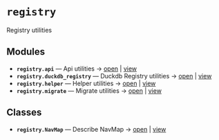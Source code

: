 # `registry`

Registry utilities

<!-- START doctoc generated TOC please keep comment here to allow auto update -->
<!-- END doctoc generated TOC please keep comment here to allow auto update -->

## Modules

- **`registry.api`** — Api utilities → [open](vscode://file//home/paul/kgfoundry/src/registry/api.py:1:1) | [view](https://github.com/github.com/paul-heyse/blob/e7c4e78c19ae05abca7f9008be5089b9da0724b1/src/registry/api.py#L1)
- **`registry.duckdb_registry`** — Duckdb Registry utilities → [open](vscode://file//home/paul/kgfoundry/src/registry/duckdb_registry.py:1:1) | [view](https://github.com/github.com/paul-heyse/blob/e7c4e78c19ae05abca7f9008be5089b9da0724b1/src/registry/duckdb_registry.py#L1)
- **`registry.helper`** — Helper utilities → [open](vscode://file//home/paul/kgfoundry/src/registry/helper.py:1:1) | [view](https://github.com/github.com/paul-heyse/blob/e7c4e78c19ae05abca7f9008be5089b9da0724b1/src/registry/helper.py#L1)
- **`registry.migrate`** — Migrate utilities → [open](vscode://file//home/paul/kgfoundry/src/registry/migrate.py:1:1) | [view](https://github.com/github.com/paul-heyse/blob/e7c4e78c19ae05abca7f9008be5089b9da0724b1/src/registry/migrate.py#L1)

## Classes

- **`registry.NavMap`** — Describe NavMap → [open](vscode://file//home/paul/kgfoundry/src/kgfoundry_common/navmap_types.py:32:1) | [view](https://github.com/github.com/paul-heyse/blob/e7c4e78c19ae05abca7f9008be5089b9da0724b1/src/kgfoundry_common/navmap_types.py#L32-L45)
<!-- agent:readme v1 sha:e7c4e78c19ae05abca7f9008be5089b9da0724b1 content:031c84f06daf -->
